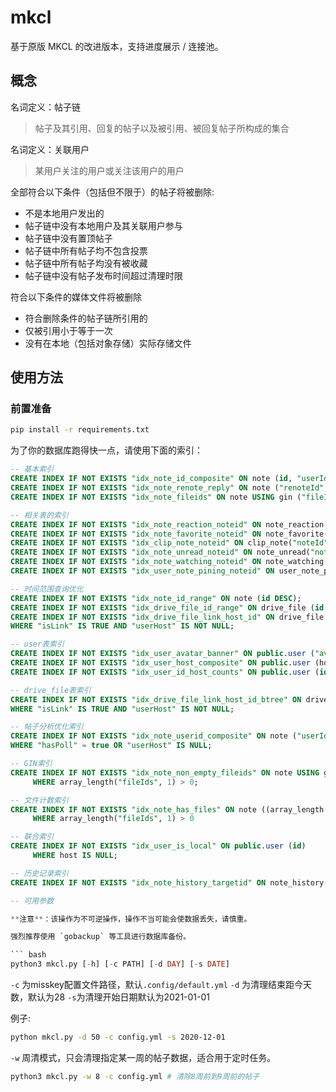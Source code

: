 # mkcl

基于原版 MKCL 的改进版本，支持进度展示 / 连接池。

## 概念

名词定义：帖子链

> 帖子及其引用、回复的帖子以及被引用、被回复帖子所构成的集合

名词定义：关联用户

> 某用户关注的用户或关注该用户的用户

全部符合以下条件（包括但不限于）的帖子将被删除:

* 不是本地用户发出的
* 帖子链中没有本地用户及其关联用户参与
* 帖子链中没有置顶帖子
* 帖子链中所有帖子均不包含投票
* 帖子链中所有帖子均没有被收藏
* 帖子链中没有帖子发布时间超过清理时限

符合以下条件的媒体文件将被删除

* 符合删除条件的帖子链所引用的
* 仅被引用小于等于一次
* 没有在本地（包括对象存储）实际存储文件

## 使用方法

### 前置准备

```bash
pip install -r requirements.txt
```

为了你的数据库跑得快一点，请使用下面的索引：

```sql
-- 基本索引
CREATE INDEX IF NOT EXISTS "idx_note_id_composite" ON note (id, "userId", "userHost", "renoteId", "replyId");
CREATE INDEX IF NOT EXISTS "idx_note_renote_reply" ON note ("renoteId", "replyId");
CREATE INDEX IF NOT EXISTS "idx_note_fileids" ON note USING gin ("fileIds");

-- 相关表的索引
CREATE INDEX IF NOT EXISTS "idx_note_reaction_noteid" ON note_reaction("noteId");
CREATE INDEX IF NOT EXISTS "idx_note_favorite_noteid" ON note_favorite("noteId");
CREATE INDEX IF NOT EXISTS "idx_clip_note_noteid" ON clip_note("noteId");
CREATE INDEX IF NOT EXISTS "idx_note_unread_noteid" ON note_unread("noteId");
CREATE INDEX IF NOT EXISTS "idx_note_watching_noteid" ON note_watching("noteId");
CREATE INDEX IF NOT EXISTS "idx_user_note_pining_noteid" ON user_note_pining("noteId");

-- 时间范围查询优化
CREATE INDEX IF NOT EXISTS "idx_note_id_range" ON note (id DESC);
CREATE INDEX IF NOT EXISTS "idx_drive_file_id_range" ON drive_file (id DESC);
CREATE INDEX IF NOT EXISTS "idx_drive_file_link_host_id" ON drive_file ("isLink", "userHost", id)
WHERE "isLink" IS TRUE AND "userHost" IS NOT NULL;

-- user表索引
CREATE INDEX IF NOT EXISTS "idx_user_avatar_banner" ON public.user ("avatarId", "bannerId");
CREATE INDEX IF NOT EXISTS "idx_user_host_composite" ON public.user (host, "followersCount", "followingCount");
CREATE INDEX IF NOT EXISTS "idx_user_id_host_counts" ON public.user (id, host, "followersCount", "followingCount");

-- drive_file表索引
CREATE INDEX IF NOT EXISTS "idx_drive_file_link_host_id_btree" ON drive_file (id)
WHERE "isLink" IS TRUE AND "userHost" IS NOT NULL;

-- 帖子分析优化索引
CREATE INDEX IF NOT EXISTS "idx_note_userid_composite" ON note ("userId", "userHost", "hasPoll")
WHERE "hasPoll" = true OR "userHost" IS NULL;

-- GIN索引
CREATE INDEX IF NOT EXISTS "idx_note_non_empty_fileids" ON note USING gin ("fileIds")
     WHERE array_length("fileIds", 1) > 0;

-- 文件计数索引
CREATE INDEX IF NOT EXISTS "idx_note_has_files" ON note ((array_length("fileIds", 1) > 0)) 
     WHERE array_length("fileIds", 1) > 0

-- 联合索引
CREATE INDEX IF NOT EXISTS "idx_user_is_local" ON public.user (id) 
     WHERE host IS NULL;

-- 历史记录索引
CREATE INDEX IF NOT EXISTS "idx_note_history_targetid" ON note_history("targetId");

-- 可用参数

**注意**：该操作为不可逆操作，操作不当可能会使数据丢失，请慎重。

强烈推荐使用 `gobackup` 等工具进行数据库备份。

``` bash
python3 mkcl.py [-h] [-c PATH] [-d DAY] [-s DATE]
```

`-c` 为misskey配置文件路径，默认`.config/default.yml` `-d` 为清理结束距今天数，默认为28 `-s`为清理开始日期默认为2021-01-01

例子:

``` bash
python mkcl.py -d 50 -c config.yml -s 2020-12-01
```

`-w` 周清模式，只会清理指定某一周的帖子数据，适合用于定时任务。

```bash
python3 mkcl.py -w 8 -c config.yml # 清除8周前到9周前的帖子
```
